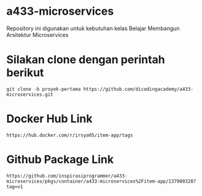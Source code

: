 # a433-microservices
Repository ini digunakan untuk kebutuhan kelas Belajar Membangun Arsitektur Microservices

# Silakan clone dengan perintah berikut
`git clone -b proyek-pertama https://github.com/dicodingacademy/a433-microservices.git`

# Docker Hub Link 
`https://hub.docker.com/r/irsya05/item-app/tags`

# Github Package Link
`https://github.com/inspirasiprogrammer/a433-microservices/pkgs/container/a433-microservices%2Fitem-app/137900328?tag=v1`